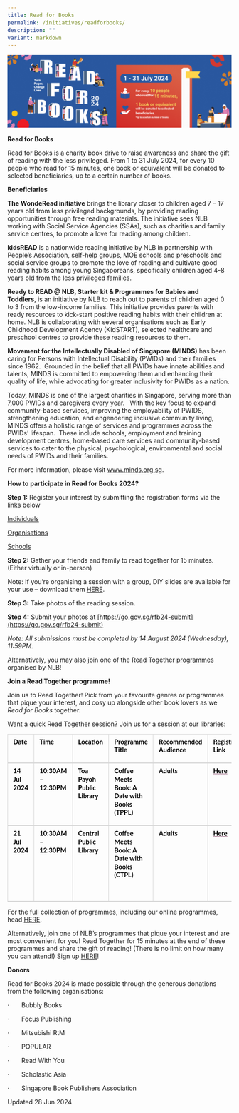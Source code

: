 ```yaml
---
title: Read for Books
permalink: /initiatives/readforbooks/
description: ""
variant: markdown
---
```

![banner RF](\images\RFB2024banner.png)

**Read for Books**

Read for Books is a charity book drive to raise awareness and share the gift of reading with the less privileged. From 1 to 31 July 2024, for every 10 people who read for 15 minutes, one book or equivalent will be donated to selected beneficiaries, up to a certain number of books.


**Beneficiaries**

**The WondeRead initiative**&nbsp;brings the library closer to children aged 7 – 17 years old from less privileged backgrounds, by providing reading opportunities through free reading materials. The initiative sees NLB working with Social Service Agencies (SSAs), such as charities and family service centres, to promote a love for reading among children.&nbsp;

**kidsREAD**&nbsp;is a nationwide reading initiative by NLB in partnership with People’s Association, self-help groups, MOE schools and preschools and social service groups to promote the love of reading and cultivate good reading habits among young Singaporeans, specifically children aged 4-8 years old from the less privileged families.

**Ready to READ @ NLB, Starter kit &amp; Programmes for Babies and Toddlers**,&nbsp;is an initiative by NLB to reach out to parents of children aged 0 to 3 from the low-income families. This initiative provides parents with ready resources to kick-start positive reading habits with their children at home. NLB is collaborating with several organisations such as Early Childhood Development Agency (KidSTART), selected healthcare and preschool centres to provide these reading resources to them.

**Movement for the Intellectually Disabled of Singapore (MINDS)**&nbsp;has been caring for Persons with Intellectual Disability (PWIDs) and their families since 1962.&nbsp; Grounded in the belief that all PWIDs have innate abilities and talents, MINDS is committed to empowering them and enhancing their quality of life, while advocating for greater inclusivity for PWIDs as a nation.

Today, MINDS is one of the largest charities in Singapore, serving more than 7,000 PWIDs and caregivers every year.&nbsp;&nbsp; With the key focus to expand community-based services, improving the employability of PWIDS, strengthening education, and engendering inclusive community living, MINDS offers a holistic range of services and programmes across the PWIDs’ lifespan.&nbsp; These include schools, employment and training development centres, home-based care services and community-based services to cater to the physical, psychological, environmental and social needs of PWIDs and their families.&nbsp;&nbsp;&nbsp;

For more information, please visit www.minds.org.sg.

**How to participate in Read for Books 2024?**

**Step 1:**&nbsp;Register your interest by submitting the registration forms via the links below

[Individuals](https://go.gov.sg/rfb24-individuals)

[Organisations](https://go.gov.sg/rfb24-organisations)

[Schools](https://go.gov.sg/rfb24-schools)


**Step 2:**&nbsp;Gather your friends and family to read together for 15 minutes. (Either virtually or in-person)&nbsp;&nbsp;

Note: If you’re organising a session with a group, DIY slides are available for your use – download them [HERE](http://www.go.gov.sg/rfb24-diyslides).

**Step 3:**&nbsp;Take photos of the reading session.&nbsp;&nbsp;&nbsp;

**Step 4:**&nbsp;Submit your photos at&nbsp;[https://go.gov.sg/rfb24-submit](https://go.gov.sg/rfb24-submit)

*Note: All submissions must be completed by 14 August 2024 (Wednesday), 11:59PM.*

Alternatively, you may also join one of the Read Together [programmes](https://go.gov.sg/rfb24-programmes) organised by NLB!&nbsp;

**Join a Read Together programme!**

Join us to Read Together! Pick from your favourite genres or programmes that pique your interest, and cosy up alongside other book lovers as we *Read for Books* together.&nbsp;

Want a quick Read Together session? Join us for a session at our libraries:

<table style="caret-color: rgb(0, 0, 0); color: rgb(0, 0, 0); font-style: normal; font-variant-caps: normal; font-weight: 400; letter-spacing: normal; orphans: auto; text-align: start; text-transform: none; white-space: normal; widows: auto; word-spacing: 0px; -webkit-text-stroke-width: 0px; text-decoration: none; border-collapse: collapse;" cellpadding="0" cellspacing="0" border="0" class="MsoNormalTable"><tbody><tr style="height: 15pt;"><td style="width: 54pt; border-width: 1pt 1pt 1.5pt; border-style: solid; border-color: rgb(214, 214, 214); border-image: none; padding: 6pt 9pt; height: 15pt;" valign="top" width="72"><p style="margin: 0cm; line-height: 18.559999px; font-size: 12pt; font-family: Aptos, sans-serif;" class="MsoNormal"><b><span style="font-size: 11pt; line-height: 17.013334px; font-family: Lato, sans-serif;" lang="EN-US">Date</span></b></p></td><td style="width: 66pt; border-width: 1pt 1pt 1.5pt medium; border-style: solid solid solid none; border-color: rgb(214, 214, 214) rgb(214, 214, 214) rgb(214, 214, 214) currentcolor; padding: 6pt 9pt; height: 15pt;" valign="top" width="88"><p style="margin: 0cm; line-height: 18.559999px; font-size: 12pt; font-family: Aptos, sans-serif;" class="MsoNormal"><b><span style="font-size: 11pt; line-height: 17.013334px; font-family: Lato, sans-serif;" lang="EN-US">Time</span></b></p></td><td style="width: 67.5pt; border-width: 1pt 1pt 1.5pt medium; border-style: solid solid solid none; border-color: rgb(214, 214, 214) rgb(214, 214, 214) rgb(214, 214, 214) currentcolor; padding: 6pt 9pt; height: 15pt;" valign="top" width="90"><p style="margin: 0cm; line-height: 18.559999px; font-size: 12pt; font-family: Aptos, sans-serif;" class="MsoNormal"><b><span style="font-size: 11pt; line-height: 17.013334px; font-family: Lato, sans-serif;" lang="EN-US">Location</span></b></p></td><td style="width: 181.55pt; border-width: 1pt 1pt 1.5pt medium; border-style: solid solid solid none; border-color: rgb(214, 214, 214) rgb(214, 214, 214) rgb(214, 214, 214) currentcolor; padding: 6pt 9pt; height: 15pt;" valign="top" width="242"><p style="margin: 0cm; line-height: 18.559999px; font-size: 12pt; font-family: Aptos, sans-serif;" class="MsoNormal"><b><span style="font-size: 11pt; line-height: 17.013334px; font-family: Lato, sans-serif;" lang="EN-US">Programme Title</span></b></p></td><td style="width: 94.5pt; border-width: 1pt 1pt 1.5pt medium; border-style: solid solid solid none; border-color: rgb(214, 214, 214) rgb(214, 214, 214) rgb(214, 214, 214) currentcolor; padding: 6pt 9pt; height: 15pt;" valign="top" width="126"><p style="margin: 0cm 0cm 8pt; line-height: 18.559999px; font-size: 12pt; font-family: Aptos, sans-serif;" class="MsoNormal"><b><span style="font-size: 11pt; line-height: 17.013334px; font-family: Lato, sans-serif;" lang="EN-US">Recommended Audience</span></b></p></td><td style="width: 83.4pt; border-width: 1pt 1pt 1.5pt medium; border-style: solid solid solid none; border-color: rgb(214, 214, 214) rgb(214, 214, 214) rgb(214, 214, 214) currentcolor; padding: 6pt 9pt; height: 15pt;" valign="top" width="111"><p style="margin: 0cm; line-height: 18.559999px; font-size: 12pt; font-family: Aptos, sans-serif;" class="MsoNormal"><b><span style="font-size: 11pt; line-height: 17.013334px; font-family: Lato, sans-serif;" lang="EN-US">Registration Link</span></b></p></td></tr><tr style="height: 15pt;"><td style="width: 54pt; border-width: medium 1pt 1.5pt; border-style: none solid solid; border-color: currentcolor rgb(214, 214, 214) rgb(214, 214, 214); padding: 6pt 9pt; height: 15pt;" valign="top" width="72"><p style="margin: 0cm 0cm 8pt; line-height: 18.559999px; font-size: 12pt; font-family: Aptos, sans-serif;" class="MsoNormal"><b><span style="font-size: 11pt; line-height: 17.013334px; font-family: Lato, sans-serif;" lang="EN-US">14 Jul 2024</span></b></p></td><td style="width: 66pt; border-width: medium 1pt 1.5pt medium; border-style: none solid solid none; border-color: currentcolor rgb(214, 214, 214) rgb(214, 214, 214) currentcolor; padding: 6pt 9pt; height: 15pt;" valign="top" width="88"><p style="margin: 0cm 0cm 8pt; line-height: 18.559999px; font-size: 12pt; font-family: Aptos, sans-serif;" class="MsoNormal"><b><span style="font-size: 11pt; line-height: 17.013334px; font-family: Lato, sans-serif;" lang="EN-US">10:30AM – 12:30PM</span></b></p></td><td style="width: 67.5pt; border-width: medium 1pt 1.5pt medium; border-style: none solid solid none; border-color: currentcolor rgb(214, 214, 214) rgb(214, 214, 214) currentcolor; padding: 6pt 9pt; height: 15pt;" valign="top" width="90"><p style="margin: 0cm 0cm 8pt; line-height: 18.559999px; font-size: 12pt; font-family: Aptos, sans-serif;" class="MsoNormal"><b><span style="font-size: 11pt; line-height: 17.013334px; font-family: Lato, sans-serif;" lang="EN-US">Toa Payoh Public Library</span></b></p></td><td style="width: 181.55pt; border-width: medium 1pt 1.5pt medium; border-style: none solid solid none; border-color: currentcolor rgb(214, 214, 214) rgb(214, 214, 214) currentcolor; padding: 6pt 9pt; height: 15pt;" valign="top" width="242"><p style="margin: 0cm 0cm 8pt; line-height: 18.559999px; font-size: 12pt; font-family: Aptos, sans-serif;" class="MsoNormal"><b><span style="font-size: 11pt; line-height: 17.013334px; font-family: Lato, sans-serif;" lang="EN-US">Coffee Meets Book: A Date with Books (TPPL)<span class="Apple-converted-space">&nbsp;</span></span></b></p></td><td style="width: 94.5pt; border-width: medium 1pt 1.5pt medium; border-style: none solid solid none; border-color: currentcolor rgb(214, 214, 214) rgb(214, 214, 214) currentcolor; padding: 6pt 9pt; height: 15pt;" valign="top" width="126"><p style="margin: 0cm 0cm 8pt; line-height: 18.559999px; font-size: 12pt; font-family: Aptos, sans-serif;" class="MsoNormal"><b><span style="font-size: 11pt; line-height: 17.013334px; font-family: Lato, sans-serif;" lang="EN-US">Adults</span></b></p></td><td style="width: 83.4pt; border-width: medium 1pt 1.5pt medium; border-style: none solid solid none; border-color: currentcolor rgb(214, 214, 214) rgb(214, 214, 214) currentcolor; padding: 6pt 9pt; height: 15pt;" valign="top" width="111"><p style="margin: 0cm 0cm 8pt; line-height: 18.559999px; font-size: 12pt; font-family: Aptos, sans-serif;" class="MsoNormal"><span lang="EN-US"><a style="color: rgb(150, 96, 125); text-decoration: underline;" href="https://www.eventbrite.sg/e/coffee-meets-book-a-date-with-books-tppl-tickets-927722622337?aff=oddtdtcreator"><b><span style="font-size: 11pt; line-height: 17.013334px; font-family: Lato, sans-serif; color: windowtext;">Here</span></b></a></span><b><span style="font-size: 11pt; line-height: 17.013334px; font-family: Lato, sans-serif;" lang="EN-US"></span></b></p></td></tr><tr style="height: 15pt;"><td style="width: 54pt; border-width: medium 1pt 1.5pt; border-style: none solid solid; border-color: currentcolor rgb(214, 214, 214) rgb(214, 214, 214); padding: 6pt 9pt; height: 15pt;" valign="top" width="72"><p style="margin: 0cm 0cm 8pt; line-height: 18.559999px; font-size: 12pt; font-family: Aptos, sans-serif;" class="MsoNormal"><b><span style="font-size: 11pt; line-height: 17.013334px; font-family: Lato, sans-serif;" lang="EN-US">21 Jul 2024</span></b></p></td><td style="width: 66pt; border-width: medium 1pt 1.5pt medium; border-style: none solid solid none; border-color: currentcolor rgb(214, 214, 214) rgb(214, 214, 214) currentcolor; padding: 6pt 9pt; height: 15pt;" valign="top" width="88"><p style="margin: 0cm 0cm 8pt; line-height: 18.559999px; font-size: 12pt; font-family: Aptos, sans-serif;" class="MsoNormal"><b><span style="font-size: 11pt; line-height: 17.013334px; font-family: Lato, sans-serif;" lang="EN-US">10:30AM – 12:30PM</span></b></p></td><td style="width: 67.5pt; border-width: medium 1pt 1.5pt medium; border-style: none solid solid none; border-color: currentcolor rgb(214, 214, 214) rgb(214, 214, 214) currentcolor; padding: 6pt 9pt; height: 15pt;" valign="top" width="90"><p style="margin: 0cm 0cm 8pt; line-height: 18.559999px; font-size: 12pt; font-family: Aptos, sans-serif;" class="MsoNormal"><b><span style="font-size: 11pt; line-height: 17.013334px; font-family: Lato, sans-serif;" lang="EN-US">Central Public Library</span></b></p></td><td style="width: 181.55pt; border-width: medium 1pt 1.5pt medium; border-style: none solid solid none; border-color: currentcolor rgb(214, 214, 214) rgb(214, 214, 214) currentcolor; padding: 6pt 9pt; height: 15pt;" valign="top" width="242"><p style="margin: 0cm 0cm 8pt; line-height: 18.559999px; font-size: 12pt; font-family: Aptos, sans-serif;" class="MsoNormal"><b><span style="font-size: 11pt; line-height: 17.013334px; font-family: Lato, sans-serif;" lang="EN-US">Coffee Meets Book: A Date with Books (CTPL)</span></b></p><p style="margin: 0cm 0cm 8pt; line-height: 18.559999px; font-size: 12pt; font-family: Aptos, sans-serif;" class="MsoNormal"><b><span style="font-size: 11pt; line-height: 17.013334px; font-family: Lato, sans-serif;" lang="EN-US">&nbsp;</span></b></p></td><td style="width: 94.5pt; border-width: medium 1pt 1.5pt medium; border-style: none solid solid none; border-color: currentcolor rgb(214, 214, 214) rgb(214, 214, 214) currentcolor; padding: 6pt 9pt; height: 15pt;" valign="top" width="126"><p style="margin: 0cm 0cm 8pt; line-height: 18.559999px; font-size: 12pt; font-family: Aptos, sans-serif;" class="MsoNormal"><b><span style="font-size: 11pt; line-height: 17.013334px; font-family: Lato, sans-serif;" lang="EN-US">Adults</span></b></p></td><td style="width: 83.4pt; border-width: medium 1pt 1.5pt medium; border-style: none solid solid none; border-color: currentcolor rgb(214, 214, 214) rgb(214, 214, 214) currentcolor; padding: 6pt 9pt; height: 15pt;" valign="top" width="111"><p style="margin: 0cm 0cm 8pt; line-height: 18.559999px; font-size: 12pt; font-family: Aptos, sans-serif;" class="MsoNormal"><span lang="EN-US"><a style="color: rgb(150, 96, 125); text-decoration: underline;" href="https://www.eventbrite.sg/e/coffee-meets-book-a-date-with-books-ctpl-tickets-927722842997?aff=oddtdtcreator"><b><span style="font-size: 11pt; line-height: 17.013334px; font-family: Lato, sans-serif; color: windowtext;">Here</span></b></a></span><b><span style="font-size: 11pt; line-height: 17.013334px; font-family: Lato, sans-serif;" lang="EN-US"></span></b></p></td></tr></tbody></table>

For the full collection of programmes, including our online programmes, head [HERE](https://go.gov.sg/rfb24-programmes).&nbsp;

Alternatively, join one of NLB’s programmes that pique your interest and are most convenient for you!&nbsp;Read Together for 15 minutes at the end of these programmes&nbsp;and share the gift of reading! (There is no limit on how many you can attend!) Sign up [HERE](https://go.gov.sg/rfb24-collection)! 

**Donors**

Read for Books 2024 is made possible through the generous donations from the following organisations:

·&nbsp;&nbsp;&nbsp;&nbsp;&nbsp;&nbsp;&nbsp;Bubbly Books

·&nbsp;&nbsp;&nbsp;&nbsp;&nbsp;&nbsp;&nbsp;Focus Publishing

·&nbsp;&nbsp;&nbsp;&nbsp;&nbsp;&nbsp;&nbsp;Mitsubishi RtM

·&nbsp;&nbsp;&nbsp;&nbsp;&nbsp;&nbsp;&nbsp;POPULAR

·&nbsp;&nbsp;&nbsp;&nbsp;&nbsp;&nbsp;&nbsp;Read With You

·&nbsp;&nbsp;&nbsp;&nbsp;&nbsp;&nbsp;&nbsp;Scholastic Asia

·&nbsp;&nbsp;&nbsp;&nbsp;&nbsp;&nbsp;&nbsp;Singapore Book Publishers Association

Updated 28 Jun 2024